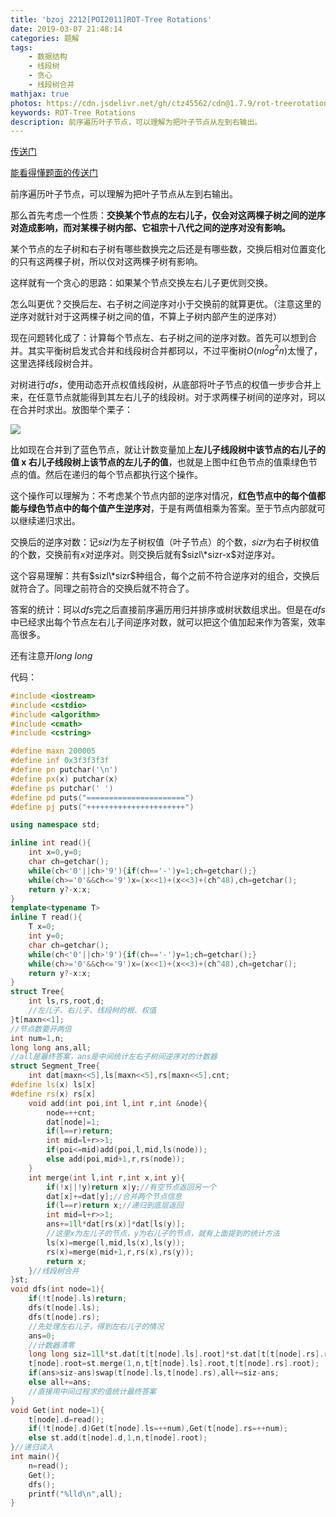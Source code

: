 ```yaml
---
title: 'bzoj 2212[POI2011]ROT-Tree Rotations'
date: 2019-03-07 21:48:14
categories: 题解
tags:
	- 数据结构
	- 线段树
	- 贪心
	- 线段树合并
mathjax: true
photos: https://cdn.jsdelivr.net/gh/ctz45562/cdn@1.7.9/rot-treerotations.jpg
keywords: ROT-Tree Rotations
description: 前序遍历叶子节点，可以理解为把叶子节点从左到右输出。
---
```


[传送门](https://www.luogu.org/problemnew/show/P3521)

[能看得懂题面的传送门](https://www.lydsy.com/JudgeOnline/problem.php?id=2212)

前序遍历叶子节点，可以理解为把叶子节点从左到右输出。

<!--more-->

那么首先考虑一个性质：**交换某个节点的左右儿子，仅会对这两棵子树之间的逆序对造成影响，而对某棵子树内部、它祖宗十八代之间的逆序对没有影响。**

某个节点的左子树和右子树有哪些数换完之后还是有哪些数，交换后相对位置变化的只有这两棵子树，所以仅对这两棵子树有影响。

这样就有一个贪心的思路：如果某个节点交换左右儿子更优则交换。

怎么叫更优？交换后左、右子树之间逆序对小于交换前的就算更优。（注意这里的逆序对就针对于这两棵子树之间的值，不算上子树内部产生的逆序对）

现在问题转化成了：计算每个节点左、右子树之间的逆序对数。首先可以想到合并。其实平衡树启发式合并和线段树合并都珂以，不过平衡树$O(nlog^2n)$太慢了，这里选择线段树合并。

对树进行$dfs$，使用动态开点权值线段树，从底部将叶子节点的权值一步步合并上来，在任意节点就能得到其左右儿子的线段树。对于求两棵子树间的逆序对，珂以在合并时求出。放图举个栗子：

![](\images\ROT-1.png)

比如现在合并到了蓝色节点，就让计数变量加上**左儿子线段树中该节点的右儿子的值 x 右儿子线段树上该节点的左儿子的值**，也就是上图中红色节点的值乘绿色节点的值。然后在递归的每个节点都执行这个操作。

这个操作可以理解为：不考虑某个节点内部的逆序对情况，**红色节点中的每个值都能与绿色节点中的每个值产生逆序对**，于是有两值相乘为答案。至于节点内部就可以继续递归求出。

交换后的逆序对数：记$sizl$为左子树权值（叶子节点）的个数，$sizr$为右子树权值的个数，交换前有$x$对逆序对。则交换后就有$sizl\*sizr-x$对逆序对。

这个容易理解：共有$sizl\*sizr$种组合，每个之前不符合逆序对的组合，交换后就符合了。同理之前符合的交换后就不符合了。

答案的统计：珂以$dfs$完之后直接前序遍历用归并排序或树状数组求出。但是在$dfs$中已经求出每个节点左右儿子间逆序对数，就可以把这个值加起来作为答案，效率高很多。

还有注意开$long\ long$

代码：

```cpp
#include <iostream>
#include <cstdio>
#include <algorithm>
#include <cmath>
#include <cstring>

#define maxn 200005
#define inf 0x3f3f3f3f
#define pn putchar('\n')
#define px(x) putchar(x)
#define ps putchar(' ')
#define pd puts("======================")
#define pj puts("++++++++++++++++++++++")

using namespace std;

inline int read(){
	int x=0,y=0;
	char ch=getchar();
	while(ch<'0'||ch>'9'){if(ch=='-')y=1;ch=getchar();}
	while(ch>='0'&&ch<='9')x=(x<<1)+(x<<3)+(ch^48),ch=getchar();
	return y?-x:x;
}
template<typename T>
inline T read(){
	T x=0;
	int y=0;
	char ch=getchar();
	while(ch<'0'||ch>'9'){if(ch=='-')y=1;ch=getchar();}
	while(ch>='0'&&ch<='9')x=(x<<1)+(x<<3)+(ch^48),ch=getchar();
	return y?-x:x;
}
struct Tree{
	int ls,rs,root,d;
    //左儿子、右儿子、线段树的根、权值
}t[maxn<<1];
//节点数要开两倍
int num=1,n;
long long ans,all;
//all是最终答案，ans是中间统计左右子树间逆序对的计数器
struct Segment_Tree{
	int dat[maxn<<5],ls[maxn<<5],rs[maxn<<5],cnt;
#define ls(x) ls[x]
#define rs(x) rs[x]
	void add(int poi,int l,int r,int &node){
		node=++cnt;
		dat[node]=1;
		if(l==r)return;
		int mid=l+r>>1;
		if(poi<=mid)add(poi,l,mid,ls(node));
		else add(poi,mid+1,r,rs(node));
	}
	int merge(int l,int r,int x,int y){
		if(!x||!y)return x|y;//有空节点返回另一个
		dat[x]+=dat[y];//合并两个节点信息
		if(l==r)return x;//递归到底层返回
		int mid=l+r>>1;
		ans+=1ll*dat[rs(x)]*dat[ls(y)];
        //这里x为左儿子的节点，y为右儿子的节点，就有上面提到的统计方法
		ls(x)=merge(l,mid,ls(x),ls(y));
		rs(x)=merge(mid+1,r,rs(x),rs(y));
		return x;
	}//线段树合并
}st;
void dfs(int node=1){
	if(!t[node].ls)return;
	dfs(t[node].ls);
	dfs(t[node].rs);
    //先处理左右儿子，得到左右儿子的情况
	ans=0;
    //计数器清零
	long long siz=1ll*st.dat[t[t[node].ls].root]*st.dat[t[t[node].rs].root];
	t[node].root=st.merge(1,n,t[t[node].ls].root,t[t[node].rs].root);
	if(ans>siz-ans)swap(t[node].ls,t[node].rs),all+=siz-ans;
	else all+=ans;
    //直接用中间过程求的值统计最终答案
}
void Get(int node=1){
	t[node].d=read();
	if(!t[node].d)Get(t[node].ls=++num),Get(t[node].rs=++num);
	else st.add(t[node].d,1,n,t[node].root);
}//递归读入
int main(){
	n=read();
	Get();
	dfs();
	printf("%lld\n",all);
}

```

